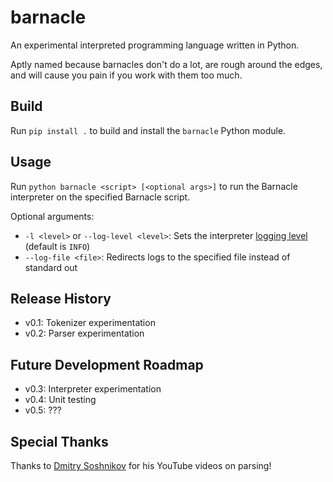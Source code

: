 # barnacle
An experimental interpreted programming language written in Python.

Aptly named because barnacles don't do a lot, are rough around the edges, and will cause you pain if you work with them too much.

## Build

Run `pip install .` to build and install the `barnacle` Python module.

## Usage

Run `python barnacle <script> [<optional args>]` to run the Barnacle interpreter on the specified Barnacle script.

Optional arguments:
- `-l <level>` or `--log-level <level>`: Sets the interpreter [logging level](https://docs.python.org/3/library/logging.html#logging-levels) (default is `INFO`)
- `--log-file <file>`: Redirects logs to the specified file instead of standard out

## Release History
- v0.1: Tokenizer experimentation
- v0.2: Parser experimentation

## Future Development Roadmap
- v0.3: Interpreter experimentation
- v0.4: Unit testing
- v0.5: ???

## Special Thanks
Thanks to [Dmitry Soshnikov](https://www.youtube.com/c/DmitrySoshnikov-education) for his YouTube videos on parsing!
